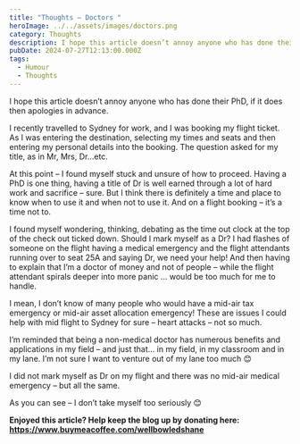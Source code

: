 ```yaml
---
title: "Thoughts – Doctors "
heroImage: ../../assets/images/doctors.png
category: Thoughts
description: I hope this article doesn’t annoy anyone who has done their PhD...
pubDate: 2024-07-27T12:13:00.000Z
tags:
  - Humour
  - Thoughts
---
```

I hope this article doesn’t annoy anyone who has done their PhD, if it does then apologies in advance. 

I recently travelled to Sydney for work, and I was booking my flight ticket. As I was entering the destination, selecting my times and seats and then entering my personal details into the booking. The question asked for my title, as in Mr, Mrs, Dr…etc. 

At this point – I found myself stuck and unsure of how to proceed. Having a PhD is one thing, having a title of Dr is well earned through a lot of hard work and sacrifice – sure. But I think there is definitely a time and place to know when to use it and when not to use it. And on a flight booking – it’s a time not to. 

I found myself wondering, thinking, debating as the time out clock at the top of the check out ticked down. Should I mark myself as a Dr? I had flashes of someone on the flight having a medical emergency and the flight attendants running over to seat 25A and saying Dr, we need your help! And then having to explain that I’m a doctor of money and not of people – while the flight attendant spirals deeper into more panic … would be too much for me to handle. 

I mean, I don’t know of many people who would have a mid-air tax emergency or mid-air asset allocation emergency! These are issues I could help with mid flight to Sydney for sure – heart attacks – not so much. 

I’m reminded that being a non-medical doctor has numerous benefits and applications in my field – and just that… in my field, in my classroom and in my lane. I’m not sure I want to venture out of my lane too much 😊 

I did not mark myself as Dr on my flight and there was no mid-air medical emergency – but all the same. 

As you can see – I don’t take myself too seriously 😊   



**Enjoyed this article? Help keep the blog up by donating here: https://www.buymeacoffee.com/wellbowledshane**
